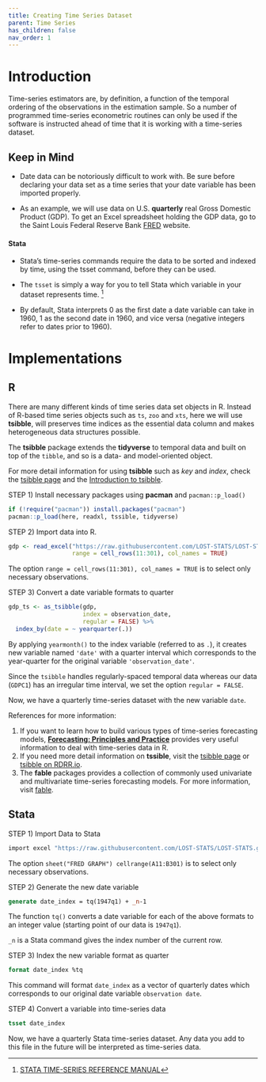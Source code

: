 ```yaml
---
title: Creating Time Series Dataset
parent: Time Series
has_children: false
nav_order: 1
---
```


# Introduction

Time-series estimators are, by definition, a function of the temporal ordering of the observations in the estimation sample. So a number of programmed time-series econometric routines can only be used if the software is instructed ahead of time that it is working with a time-series dataset. 


## Keep in Mind

- Date data can be notoriously difficult to work with. Be sure before declaring your data set as a time series that your date variable has been imported properly.

- As an example, we will use data on U.S. **quarterly** real Gross Domestic Product (GDP). To get an Excel spreadsheet holding the GDP data, go to the Saint Louis Federal Reserve Bank [FRED](https://fred.stlouisfed.org) website.


#### Stata

- Stata’s time-series commands require the data to be sorted and indexed by time, using the tsset command, before they can be used.

- The `tsset` is simply a way for you to tell Stata which variable in your dataset represents time. [^1]

[^1]: [STATA TIME-SERIES REFERENCE MANUAL](https://www.stata.com/manuals13/ts.pdf)

- By default, Stata interprets 0 as the first date a date variable can take in 1960, 1 as the second date in 1960, and vice versa (negative integers refer to dates prior to 1960).

# Implementations

## R

There are many different kinds of time series data set objects in R. Instead of R-based time series objects such as `ts`, `zoo` and `xts`, here we will use **tsibble**, will preserves time indices as the essential data column and makes heterogeneous data structures possible.

The **tsibble** package extends the **tidyverse** to temporal data and built on top of the `tibble`, and so is a data- and model-oriented object.

For more detail information for using **tsibble** such as _key_ and _index_, check the [tsibble page](https://tsibble.tidyverts.org) and the [Introduction to tsibble](https://tsibble.tidyverts.org/articles/intro-tsibble.html). 

STEP 1) Install necessary packages using **pacman** and `pacman::p_load()`

```r
if (!require("pacman")) install.packages("pacman")
pacman::p_load(here, readxl, tssible, tidyverse)
```

STEP 2) Import data into R. 

```r
gdp <- read_excel("https://raw.githubusercontent.com/LOST-STATS/LOST-STATS.github.io/master/Estimation/Time_Series/Data/GDPC1.xls",
                  range = cell_rows(11:301), col_names = TRUE)
```

The option `range = cell_rows(11:301), col_names = TRUE` is to select only necessary observations. 

STEP 3) Convert a date variable formats to quarter

```r
gdp_ts <- as_tsibble(gdp,
                     index = observation_date,
                     regular = FALSE) %>% 
  index_by(date = ~ yearquarter(.))
```

By applying `yearmonth()` to the index variable (referred to as `.`), it creates new variable named `'date'` with a quarter interval which corresponds to the year-quarter for the original variable `'observation_date'`.
  
Since the `tsibble` handles regularly-spaced temporal data whereas our data (`GDPC1`) has an irregular time interval, we set the option `regular = FALSE`.

Now, we have a quarterly time-series dataset with the new variable `date`.

References for more information: 

1. If you want to learn how to build various types of time-series forecasting models, [**Forecasting: Principles and Practice**](https://otexts.com/fpp3/index.html) provides very useful information to deal with time-series data in R.
2. If you need more detail information on **tssible**, visit the [tsibble page](https://tsibble.tidyverts.org/) or [tsibble on RDRR.io](https://rdrr.io/cran/tsibble/man/tsibble.html).
3. The **fable** packages provides a collection of commonly used univariate and multivariate time-series forecasting models. For more information, visit [fable](https://fable.tidyverts.org/).


## Stata

STEP 1) Import Data to Stata

```stata
import excel "https://raw.githubusercontent.com/LOST-STATS/LOST-STATS.github.io/master/Estimation/Time_Series/Data/GDPC1.xls", sheet("FRED Graph") cellrange(A11:B301) clear firstrow
```
The option `sheet("FRED GRAPH") cellrange(A11:B301)` is to select only necessary observations.

STEP 2) Generate the new date variable

```stata
generate date_index = tq(1947q1) + _n-1
```

The function `tq()` converts a date variable for each of the above formats to an integer value (starting point of our data is `1947q1`). 

`_n` is a Stata command gives the index number of the current row.

STEP 3) Index the new variable format as quarter

```stata
format date_index %tq
```

This command will format `date_index` as a vector of quarterly dates which corresponds to our original date variable `observation date`.

STEP 4) Convert a variable into time-series data

```stata
tsset date_index
```

Now, we have a quarterly Stata time-series dataset. Any data you add to this file in the future will be interpreted as time-series data.
